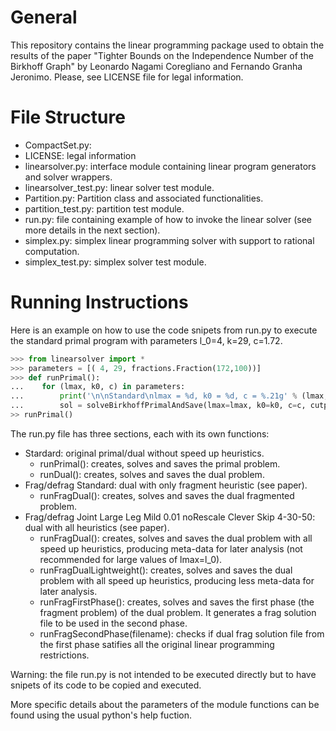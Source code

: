 
# General 

This repository contains the linear programming package used to obtain
the results of the paper "Tighter Bounds on the Independence Number of
the Birkhoff Graph" by Leonardo Nagami Coregliano and Fernando Granha
Jeronimo. Please, see LICENSE file for legal information.

# File Structure 

- CompactSet.py: 
- LICENSE: legal information 
- linearsolver.py: interface module containing linear program generators and solver wrappers.
- linearsolver_test.py: linear solver test module.
- Partition.py: Partition class and associated functionalities.
- partition_test.py: partition test module.
- run.py: file containing example of how to invoke the linear solver (see more details in the next section).
- simplex.py: simplex linear programming solver with support to rational computation.
- simplex_test.py: simplex solver test module.

# Running Instructions

Here is an example on how to use the code snipets from run.py to
execute the standard primal program with parameters l_0=4, k=29,
c=1.72.

```python
>>> from linearsolver import *
>>> parameters = [( 4, 29, fractions.Fraction(172,100))]
>>> def runPrimal():
...    for (lmax, k0, c) in parameters:
...        print('\n\nStandard\nlmax = %d, k0 = %d, c = %.21g' % (lmax, k0, c))
...        sol = solveBirkhoffPrimalAndSave(lmax=lmax, k0=k0, c=c, cutpoint=0, callback=simplex.generateModPrinter(), pivotchoice=simplex.greedyStrategy, mset=range(2,2*(lmax+k0),2), fileprefix='even_')
>> runPrimal()
```

The run.py file has three sections, each with its own functions:
  - Stardard: original primal/dual without speed up heuristics.
    - runPrimal(): creates, solves and saves the primal problem.
    - runDual(): creates, solves and saves the dual problem.
  - Frag/defrag Standard: dual with only fragment heuristic (see paper).
    - runFragDual(): creates, solves and saves the dual fragmented problem.
  - Frag/defrag Joint Large Leg Mild 0.01 noRescale Clever Skip 4-30-50:
     dual with all heuristics (see paper).
    - runFragDual(): creates, solves and saves the dual problem with all speed
                     up heuristics, producing meta-data for later analysis
		     (not recommended for large values of lmax=l_0).
    - runFragDualLightweight(): creates, solves and saves the dual problem with all speed
                                up heuristics, producing less meta-data for later analysis.
    - runFragFirstPhase(): creates, solves and saves the first phase (the fragment problem) of the dual
                           problem. It generates a frag solution file to be used in the second phase.   
    - runFragSecondPhase(filename): checks if dual frag solution file from the first phase satifies
                                    all the original linear programming restrictions.

Warning: the file run.py is not intended to be executed directly but to have snipets of its code
         to be copied and executed.

More specific details about the parameters of the module functions can
be found using the usual python's help fuction.
